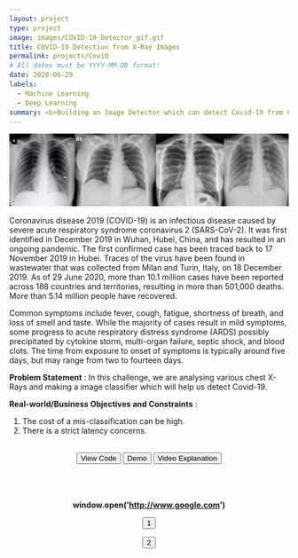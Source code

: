 ```yaml
---
layout: project
type: project
image: images/COVID-19_Detector_gif.gif
title: COVID-19 Detection from X-Ray Images
permalink: projects/Covid
# All dates must be YYYY-MM-DD format!
date: 2020-06-29
labels:
  - Machine Learning
  - Deep Learning
summary: <b>Building an Image Detector which can detect Covid-19 from Chest X-Ray images.<br><br><center><button onclick="location.href='https://www.youtube.com/watch?v=SqmGMiM7DCA'" type="button">WATCH DEMO</button></br></br></center></b>
---
```


<img class="ui image" src="../images/Covid-19_Detection_Banner.png">

Coronavirus disease 2019 (COVID-19) is an infectious disease caused by severe acute respiratory syndrome coronavirus 2 (SARS-CoV-2). It was first identified in December 2019 in Wuhan, Hubei, China, and has resulted in an ongoing pandemic. The first confirmed case has been traced back to 17 November 2019 in Hubei. Traces of the virus have been found in wastewater that was collected from Milan and Turin, Italy, on 18 December 2019. As of 29 June 2020, more than 10.1 million cases have been reported across 188 countries and territories, resulting in more than 501,000 deaths. More than 5.14 million people have recovered.

Common symptoms include fever, cough, fatigue, shortness of breath, and loss of smell and taste. While the majority of cases result in mild symptoms, some progress to acute respiratory distress syndrome (ARDS) possibly precipitated by cytokine storm, multi-organ failure, septic shock, and blood clots. The time from exposure to onset of symptoms is typically around five days, but may range from two to fourteen days.

<b>Problem Statement</b> : In this challenge, we are analysing various chest X-Rays and making a image classifier which will help us detect Covid-19.

<b>Real-world/Business Objectives and Constraints</b> : 
1. The cost of a mis-classification can be high.
2. There is a strict latency concerns.
   
<div class="buttons">
		<b><br><center><button onclick="location.href='https://nbviewer.jupyter.org/github/iamsouravbanerjee/COVID-19-Detection-from-X-Ray-Images/blob/master/COVID%20Detection%20using%20Chest%20X-Rays.ipynb'" type="button">View Code</button> <button onclick="location.href='https://www.youtube.com/watch?v=SqmGMiM7DCA'" type="button">Demo</button> <button onclick="location.href='https://www.youtube.com/watch?v=4UBQLQfnaPg'" type="button">Video Explanation</button><br><br><br><br>

window.open('http://www.google.com')




<button onclick="window.open('location.href='https://nbviewer.jupyter.org/github/iamsouravbanerjee/COVID-19-Detection-from-X-Ray-Images/blob/master/COVID%20Detection%20using%20Chest%20X-Rays.ipynb'" type="button">1</button>

<button onclick="window.open('https://nbviewer.jupyter.org/github/iamsouravbanerjee/COVID-19-Detection-from-X-Ray-Images/blob/master/COVID%20Detection%20using%20Chest%20X-Rays.ipynb'" type="button">2</button>
